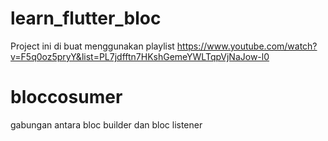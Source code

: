 # learn_flutter_bloc

Project ini di buat menggunakan playlist https://www.youtube.com/watch?v=F5q0oz5pryY&list=PL7jdfftn7HKshGemeYWLTqpVjNaJow-l0

# bloccosumer
gabungan antara bloc builder dan bloc listener